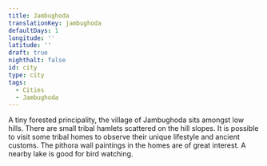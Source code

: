 ```yaml
---
title: Jambughoda
translationKey: jambughoda
defaultDays: 1
longitude: ''
latitude: ''
draft: true
nighthalt: false
id: city
type: city
tags:
  - Cities
  - Jambughoda
---
```

A tiny forested principality, the village of Jambughoda sits amongst low hills. There are small tribal hamlets scattered on the hill slopes. It is possible to visit some tribal homes to observe their unique lifestyle and ancient customs. The pithora wall paintings in the homes are of great interest. A nearby lake is good for bird watching.
